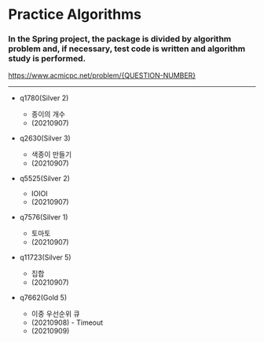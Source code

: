 # Practice Algorithms

### In the Spring project, the package is divided by algorithm problem and, if necessary, test code is written and algorithm study is performed.

https://www.acmicpc.net/problem/{QUESTION-NUMBER}

---------------------------------------------------------------------

+ q1780(Silver 2)

  - 종이의 개수
  - (20210907)
  

+ q2630(Silver 3)

  - 색종이 만들기
  - (20210907)


+ q5525(Silver 2)

  - IOIOI
  - (20210907)


+ q7576(Silver 1)

  - 토마토
  - (20210907)


+ q11723(Silver 5)

  - 집합
  - (20210907)


+ q7662(Gold 5)
  - 이중 우선순위 큐
  - (20210908) - Timeout
  - (20210909)